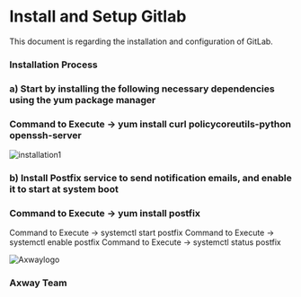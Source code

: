 # Install and Setup Gitlab


This document is regarding the installation and configuration of GitLab.

### Installation Process 

### a) Start by installing the following necessary dependencies using the yum package manager

### Command to Execute -> yum install curl policycoreutils-python openssh-server

![installation1]( https://github.com/Axway-API-Management-Plus/CI-CD-with-API-Gateway-Dev-Ops-Approach/lib/images/git/installation1.PNG ) 

### b) Install Postfix service to send notification emails, and enable it to start at system boot

### Command to Execute -> yum install postfix



Command to Execute -> systemctl start postfix
Command to Execute -> systemctl enable postfix
Command to Execute -> systemctl status postfix


![Axwaylogo]( https://github.com/Axway-API-Management/Common/blob/master/img/AxwayLogoSmall.png ) 

### Axway Team
